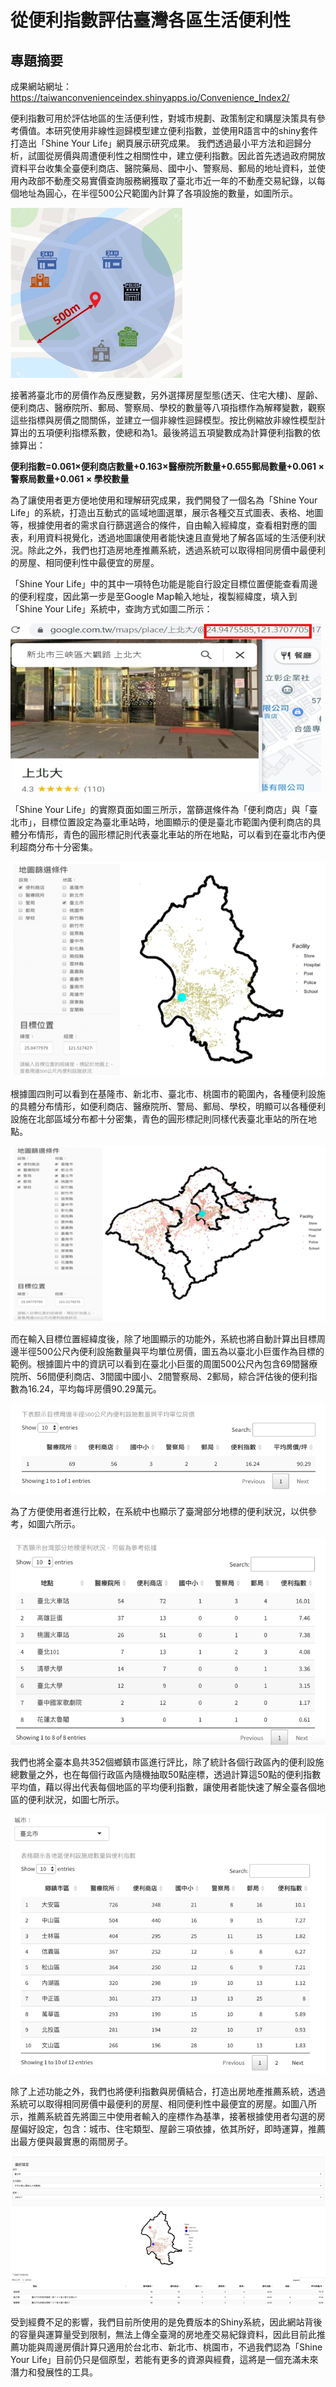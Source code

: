 # 從便利指數評估臺灣各區生活便利性
## 專題摘要
成果網站網址：https://taiwanconvenienceindex.shinyapps.io/Convenience_Index2/

便利指數可用於評估地區的生活便利性，對城市規劃、政策制定和購屋決策具有參考價值。本研究使用非線性迴歸模型建立便利指數，並使用R語言中的shiny套件打造出「Shine Your Life」網頁展示研究成果。
我們透過最小平方法和迴歸分析，試圖從房價與周遭便利性之相關性中，建立便利指數。因此首先透過政府開放資料平台收集全臺便利商店、醫院藥局、國中小、警察局、郵局的地址資料，並使用內政部不動產交易實價查詢服務網獲取了臺北市近一年的不動產交易紀錄，以每個地址為圓心，在半徑500公尺範圍內計算了各項設施的數量，如圖所示。

![image](pic/圖片1.png)

接著將臺北市的房價作為反應變數，另外選擇房屋型態(透天、住宅大樓)、屋齡、便利商店、醫療院所、郵局、警察局、學校的數量等八項指標作為解釋變數，觀察這些指標與房價之間關係，並建立一個非線性迴歸模型。按比例縮放非線性模型計算出的五項便利指標系數，使總和為1。最後將這五項變數成為計算便利指數的依據算出：

**便利指數=0.061×便利商店數量+0.163×醫療院所數量+0.655郵局數量+0.061 × 警察局數量+0.061 × 學校數量**

為了讓使用者更方便地使用和理解研究成果，我們開發了一個名為「Shine Your Life」的系統，打造出互動式的區域地圖選單，展示各種交互式圖表、表格、地圖等，根據使用者的需求自行篩選適合的條件，自由輸入經緯度，查看相對應的圖表，利用資料視覺化，透過地圖讓使用者能快速且直覺地了解各區域的生活便利狀況。除此之外，我們也打造房地產推薦系統，透過系統可以取得相同房價中最便利的房屋、相同便利性中最便宜的房屋。

「Shine Your Life」中的其中一項特色功能是能自行設定目標位置便能查看周邊的便利程度，因此第一步是至Google Map輸入地址，複製經緯度，填入到「Shine Your Life」系統中，查詢方式如圖二所示：

![image](pic/圖片2.png)

「Shine Your Life」的實際頁面如圖三所示，當篩選條件為「便利商店」與「臺北市」，目標位置設定為臺北車站時，地圖顯示的便是臺北市範圍內便利商店的具體分布情形，青色的圓形標記則代表臺北車站的所在地點，可以看到在臺北市內便利超商分布十分密集。

![image](pic/圖片3.png)

根據圖四則可以看到在基隆市、新北市、臺北市、桃園市的範圍內，各種便利設施的具體分布情形，如便利商店、醫療院所、警局、郵局、學校，明顯可以各種便利設施在北部區域分布都十分密集，青色的圓形標記則同樣代表臺北車站的所在地點。

![image](pic/圖片4.png)

而在輸入目標位置經緯度後，除了地圖顯示的功能外，系統也將自動計算出目標周邊半徑500公尺內便利設施數量與平均單位房價，圖五為以臺北小巨蛋作為目標的範例。根據圖片中的資訊可以看到在臺北小巨蛋的周圍500公尺內包含69間醫療院所、56間便利商店、3間國中國小、2間警察局、2郵局，綜合評估後的便利指數為16.24，平均每坪房價90.29萬元。

![image](pic/圖片5.png)

為了方便使用者進行比較，在系統中也顯示了臺灣部分地標的便利狀況，以供參考，如圖六所示。

![image](pic/圖片6.png)

我們也將全臺本島共352個鄉鎮市區進行評比，除了統計各個行政區內的便利設施總數量之外，也在每個行政區內隨機抽取50點座標，透過計算這50點的便利指數平均值，藉以得出代表每個地區的平均便利指數，讓使用者能快速了解全臺各個地區的便利狀況，如圖七所示。

![image](pic/圖片7.png)

除了上述功能之外，我們也將便利指數與房價結合，打造出房地產推薦系統，透過系統可以取得相同房價中最便利的房屋、相同便利性中最便宜的房屋。如圖八所示，推薦系統首先將圖三中使用者輸入的座標作為基準，接著根據使用者勾選的房屋偏好設定，包含：城市、住宅類型、屋齡三項依據，依其所好，即時運算，推薦出最方便與最實惠的兩間房子。

![image](pic/圖片8.png)

受到經費不足的影響，我們目前所使用的是免費版本的Shiny系統，因此網站背後的容量與運算量受到限制，無法上傳全臺灣的房地產交易紀錄資料，因此目前此推薦功能與周邊房價計算只適用於台北市、新北市、桃園市，不過我們認為「Shine Your Life」目前仍只是個原型，若能有更多的資源與經費，這將是一個充滿未來潛力和發展性的工具。
